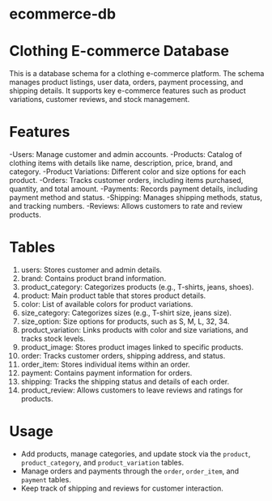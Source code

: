 # ecommerce-db

# Clothing E-commerce Database

This is a database schema for a clothing e-commerce platform. The schema manages product listings, user data, orders, payment processing, and shipping details. It supports key e-commerce features such as product variations, customer reviews, and stock management.

# Features
-Users: Manage customer and admin accounts.
-Products: Catalog of clothing items with details like name, description, price, brand, and category.
-Product Variations: Different color and size options for each product.
-Orders: Tracks customer orders, including items purchased, quantity, and total amount.
-Payments: Records payment details, including payment method and status.
-Shipping: Manages shipping methods, status, and tracking numbers.
-Reviews: Allows customers to rate and review products.

# Tables
1. users: Stores customer and admin details.
2. brand: Contains product brand information.
3. product\_category: Categorizes products (e.g., T-shirts, jeans, shoes).
4. product: Main product table that stores product details.
5. color: List of available colors for product variations.
6. size\_category: Categorizes sizes (e.g., T-shirt size, jeans size).
7. size\_option: Size options for products, such as S, M, L, 32, 34.
8. product\_variation: Links products with color and size variations, and tracks stock levels.
9. product\_image: Stores product images linked to specific products.
10. order: Tracks customer orders, shipping address, and status.
11. order\_item: Stores individual items within an order.
12. payment: Contains payment information for orders.
13. shipping: Tracks the shipping status and details of each order.
14. product\_review: Allows customers to leave reviews and ratings for products.

# Usage
- Add products, manage categories, and update stock via the `product`, `product_category`, and `product_variation` tables.
- Manage orders and payments through the `order`, `order_item`, and `payment` tables.
- Keep track of shipping and reviews for customer interaction.
